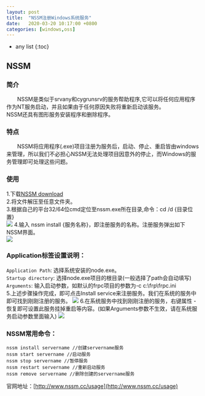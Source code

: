 ```yaml
---
layout: post
title:  "NSSM注册Windows系统服务"
date:   2020-03-20 10:17:00 +0800
categories: [windows,oss]
---
```

* any list
{:toc}

## NSSM
### 简介
　　NSSM是类似于srvany和cygrunsrv的服务帮助程序,它可以将任何应用程序作为NT服务启动，并且如果由于任何原因失败将重新启动该服务。  
NSSM还具有图形服务安装程序和删除程序。
### 特点
　　NSSM将应用程序(.exe)项目注册为服务后，启动、停止、重启皆由windows来管理，所以我们不必担心NSSM无法处理项目因意外的停止，而Windows的服务管理即可处理这些问题。
### 使用
1.下载[NSSM download](https://nssm.cc/release/nssm-2.24.zip)  
2.将文件解压至任意文件夹。  
3.根据自己的平台32/64位cmd定位至nssm.exe所在目录,命令：cd /d {目录位置}  
![](/images/posts/nssm/nssm01.png)
4.输入 nssm install {服务名称}，即注册服务的名称。注册服务弹出如下NSSM界面。  
![](/images/posts/nssm/nssm02.png)
### Application标签设置说明：
`Application Path`: 选择系统安装的node.exe。  
`Startup directory`: 选择node.exe项目的根目录(一般选择了path会自动填写)  
`Arguments`: 输入启动参数，如默认的frpc项目的参数为-c c:\frp\frpc.ini  
5.上述步骤操作完成，即可点击Install service来注册服务。我们在系统的服务中即可找到刚刚注册的服务。
 ![](/images/posts/nssm/nssm03.png)
6.在系统服务中找到刚刚注册的服务，右键属性 - 恢复即可设置此服务挂掉重启等内容。(如果Arguments参数不生效，请在系统服务启动参数里面输入)
![](/images/posts/nssm/nssm04.png)
### NSSM常用命令：
```
nssm install servername //创建servername服务
nssm start servername //启动服务
nssm stop servername //暂停服务
nssm restart servername //重新启动服务
nssm remove servername //删除创建的servername服务
```
官网地址：[http://www.nssm.cc/usage](http://www.nssm.cc/usage)
